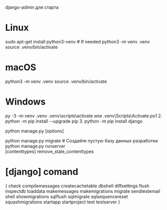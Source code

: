 django-admin для старта
# Linux
sudo apt-get install python3-venv # If needed
python3 -m venv .venv
source .venv/bin/activate

# macOS
python3 -m venv .venv
source .venv/bin/activate

# Windows
py -3 -m venv .venv
.venv\scripts\activate  или .venv\Scripts\Activate.ps1
2. python -m pip install --upgrade pip
3. python -m pip install django

python manage.py           <command> [options]

python manage.py migrate # Создайте пустую базу данных разработки
python manage.py runserver   
[contenttypes]
    remove_stale_contenttypes

# [django] comand
{   check
    compilemessages
    createcachetable
    dbshell
    diffsettings
    flush
    inspectdb
    loaddata
    makemessages
    makemigrations
    migrate
    sendtestemail
    shell
    showmigrations
    sqlflush
    sqlmigrate
    sqlsequencereset
    squashmigrations
    startapp
    startproject
    test
    testserver
}
